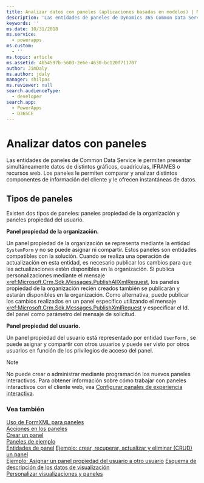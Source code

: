 ```yaml
---
title: Analizar datos con paneles (aplicaciones basadas en modelos) | Microsoft Docs
description: 'Las entidades de paneles de Dynamics 365 Common Data Service le permiten presentar simultáneamente datos de distintos gráficos, cuadrículas, IFRAMES o recursos web. Los paneles le permiten comparar y analizar distintos componentes de información del cliente y le ofrecen instantáneas de datos.'
keywords: ''
ms.date: 10/31/2018
ms.service:
  - powerapps
ms.custom:
  - ''
ms.topic: article
ms.assetid: 4b54597b-5603-2e6e-4630-bc120f711707
author: JimDaly
ms.author: jdaly
manager: shilpas
ms.reviewer: null
search.audienceType:
  - developer
search.app:
  - PowerApps
  - D365CE
---
```


# <a name="analyze-data-with-dashboards"></a>Analizar datos con paneles

<!-- https://docs.microsoft.com/dynamics365/customer-engagement/developer/customize-dev/analyze-data-with-dashboards -->

Las entidades de paneles de Common Data Service le permiten presentar simultáneamente datos de distintos gráficos, cuadrículas, IFRAMES o recursos web. Los paneles le permiten comparar y analizar distintos componentes de información del cliente y le ofrecen instantáneas de datos.  
  
## <a name="types-of-dashboards"></a>Tipos de paneles  
Existen dos tipos de paneles: paneles propiedad de la organización y paneles propiedad del usuario.  
  
**Panel propiedad de la organización.**

Un panel propiedad de la organización se representa mediante la entidad `SystemForm` y no se puede asignar ni compartir. Estos paneles son entidades compatibles con la solución. Cuando se realiza una operación de actualización en esta entidad, es necesario publicar los cambios para que las actualizaciones estén disponibles en la organización. Si publica personalizaciones mediante el mensaje <xref:Microsoft.Crm.Sdk.Messages.PublishAllXmlRequest>, los paneles propiedad de la organización recién creados también se publicarán y estarán disponibles en la organización. Como alternativa, puede publicar los cambios realizados en un panel específico utilizando el mensaje <xref:Microsoft.Crm.Sdk.Messages.PublishXmlRequest> y especificar el Id. del panel como parámetro del mensaje de solicitud.  
  
**Panel propiedad del usuario.**

Un panel propiedad del usuario está representado por entidad `UserForm` , se puede asignar y compartir con otros usuarios y puede ser visto por otros usuarios en función de los privilegios de acceso del panel.  
  
> [!NOTE]
> No puede crear o administrar mediante programación los nuevos paneles interactivos. Para obtener información sobre cómo trabajar con paneles interactivos con el cliente web, vea [Configurar panales de experiencia interactiva](../../maker/model-driven-apps/configure-interactive-experience-dashboards.md). 
  
### <a name="see-also"></a>Vea también  
 [Uso de FormXML para paneles](understand-dashboards-dashboard-components-formxml.md)   
 [Acciones en los paneles](actions-dashboards.md)   
 [Crear un panel](create-dashboard.md)   
 [Paneles de ejemplo](sample-dashboards.md)   
 [Entidades de panel](/dynamics365/customer-engagement/developer/customize-dev/dashboard-entities)   <!-- TODO: Need to find the topic in powerapps repo to link-->
 [Ejemplo: crear, recuperar, actualizar y eliminar (CRUD) un panel](/dynamics365/customer-engagement/developer/customize-dev/sample-create-retrieve-update-delete-dashboard) <!-- TODO: Need to find the topic in powerapps repo to link-->  
 [Ejemplo: Asignar un panel propiedad del usuario a otro usuario](/dynamics365/customer-engagement/developer/customize-dev/sample-assign-user-owned-dashboard-another-user)  <!-- TODO: Need to find the topic in powerapps repo to link--> 
 [Esquema de descripción de los datos de visualización](visualization-data-description-schema.md)     
 [Personalizar visualizaciones y paneles](customize-visualizations-dashboards.md)
